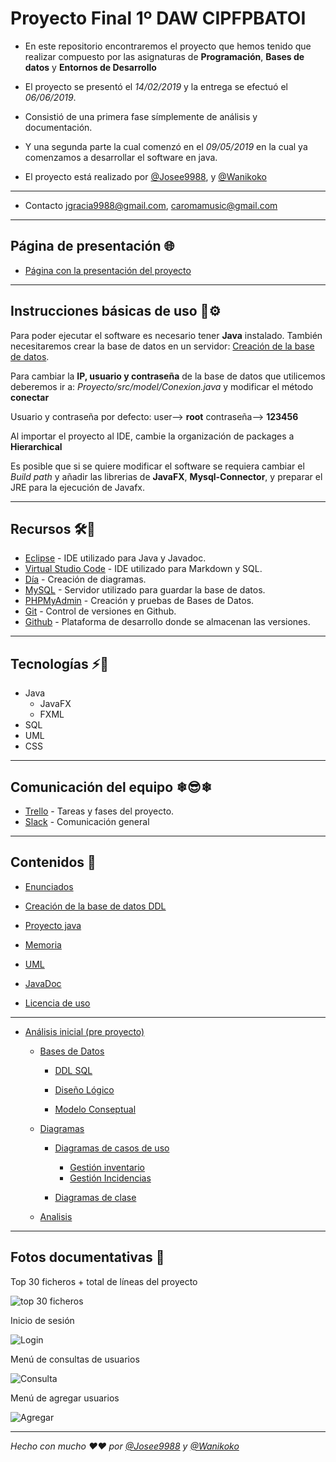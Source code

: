 # **Proyecto Final 1º DAW CIPFPBATOI**

- En este repositorio encontraremos el proyecto que hemos tenido que realizar compuesto por las asignaturas de **Programación**, **Bases de datos** y **Entornos de Desarrollo**

- El proyecto se presentó el *14/02/2019* y la entrega se efectuó el *06/06/2019*.

- Consistió de una primera fase símplemente de análisis y documentación.
- Y una segunda parte la cual comenzó en el *09/05/2019* en la cual ya comenzamos a desarrollar el software en java.

- El proyecto está realizado por [@Josee9988](https://github.com/Josee9988), y [@Wanikoko](https://github.com/Wanikoko)

---

- Contacto <jgracia9988@gmail.com>, <caromamusic@gmail.com>

---

## **Página de presentación** 🌐

- [Página con la presentación del proyecto](https://josee9988.github.io/1DAW-ProyectoFinal-CaJo/Presentacion/index.html)

---

## **Instrucciones básicas de uso** 🔩⚙️

Para poder ejecutar el software es necesario tener **Java** instalado.
También necesitaremos crear la base de datos en un servidor: [Creación de la base de datos](DDL.sql).

Para cambiar la **IP, usuario y contraseña** de la base de datos que utilicemos deberemos ir a: *Proyecto/src/model/Conexion.java* y modificar el método **conectar**

Usuario y contraseña por defecto: user--> **root** contraseña--> **123456**

Al importar el proyecto al IDE, cambie la organización de packages a **Hierarchical**

Es posible que si se quiere modificar el software se requiera cambiar el *Build path* y añadir las librerias de **JavaFX**, **Mysql-Connector**, y preparar el JRE para la ejecución de Javafx.

---

## **Recursos** 🛠️🔧

- [Eclipse](https://www.eclipse.org/) - IDE utilizado para Java y Javadoc.
- [Virtual Studio Code](https://code.visualstudio.com/) - IDE utilizado para Markdown y SQL.
- [Día](https://dia-installer.de/index.html.es) - Creación de diagramas.
- [MySQL](https://www.mysql.com/) - Servidor utilizado para guardar la base de datos.
- [PHPMyAdmin](https://www.phpmyadmin.net/) - Creación y pruebas de Bases de Datos.
- [Git](https://git-scm.com/downloads) - Control de versiones en Github.
- [Github](https://github.com) - Plataforma de desarrollo donde se almacenan las versiones.

---

## **Tecnologías** ⚡📌

- Java
  - JavaFX
  - FXML
- SQL
- UML
- CSS

---

## **Comunicación del equipo** ❄😎❄

- [Trello](https://trello.com/b/9YDrUbGJ/proyecto) - Tareas y fases del proyecto.
- [Slack](https://proyectocj.slack.com) - Comunicación general

---

## **Contenidos** 📎

- [Enunciados](Enunciado.pdf)

- [Creación de la base de datos DDL](DDL.sql)

- [Proyecto java](/Proyecto)

- [Memoria](/Memoria/Memoria.pdf)

- [UML](/UML/UML.png)

- [JavaDoc](/Proyecto/doc)

- [Licencia de uso](LICENSE.txt)

---

- [Análisis inicial (pre proyecto)](/Analisis%20Inicial/)

  - [Bases de Datos](/Analisis%20Inicial/Bases%20de%20datos/)

    - [DDL SQL](/Analisis%20Inicial/Bases%20de%20datos/DDL)

    - [Diseño Lógico](/Analisis%20Inicial/Bases%20de%20datos/Diseño%20lógico)

    - [Modelo Conseptual](/Analisis%20Inicial/Bases%20de%20datos/Modelo%20conceptual)

  - [Diagramas](/Analisis%20Inicial/Bases%20de%20datos/DDL)

    - [Diagramas de casos de uso](/Analisis%20Inicial/Diagramas/Diagrama%20de%20casos%20de%20uso)

      - [Gestión inventario](/Analisis%20Inicial/Diagramas/Diagrama%20de%20casos%20de%20uso/Gestión%20Inventario)
      - [Gestión Incidencias](/Analisis%20Inicial/Diagramas/Diagrama%20de%20casos%20de%20uso/Gestión%20Incidencias)

    - [Diagramas de clase](/Analisis%20Inicial/Diagramas/Diagrama%20de%20clases)

  - [Analisis](/Analisis%20Inicial/Analisis)

---

## Fotos documentativas 📸

Top 30 ficheros + total de líneas del proyecto

![top 30 ficheros](https://i.imgur.com/PckCcOh.png)

Inicio de sesión

![Login](https://i.imgur.com/qHNga68.png)

Menú de consultas de usuarios

![Consulta](https://i.imgur.com/vjTC05N.png)

Menú de agregar usuarios

![Agregar](https://i.imgur.com/470ZxFV.png)

---

*Hecho con mucho ❤️❤️ por [@Josee9988](https://github.com/Josee9988) y [@Wanikoko](https://github.com/Wanikoko)*
